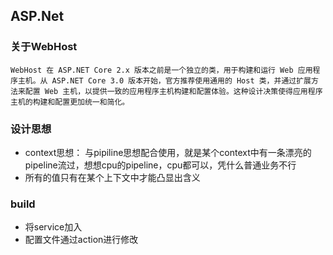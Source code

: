 ## ASP.Net

### 关于WebHost
```
WebHost 在 ASP.NET Core 2.x 版本之前是一个独立的类，用于构建和运行 Web 应用程序主机。从 ASP.NET Core 3.0 版本开始，官方推荐使用通用的 Host 类，并通过扩展方法来配置 Web 主机，以提供一致的应用程序主机构建和配置体验。这种设计决策使得应用程序主机的构建和配置更加统一和简化。
```


### 设计思想
* context思想： 与pipiline思想配合使用，就是某个context中有一条漂亮的pipeline流过，想想cpu的pipeline，cpu都可以，凭什么普通业务不行
* 所有的值只有在某个上下文中才能凸显出含义



### build
* 将service加入
* 配置文件通过action进行修改